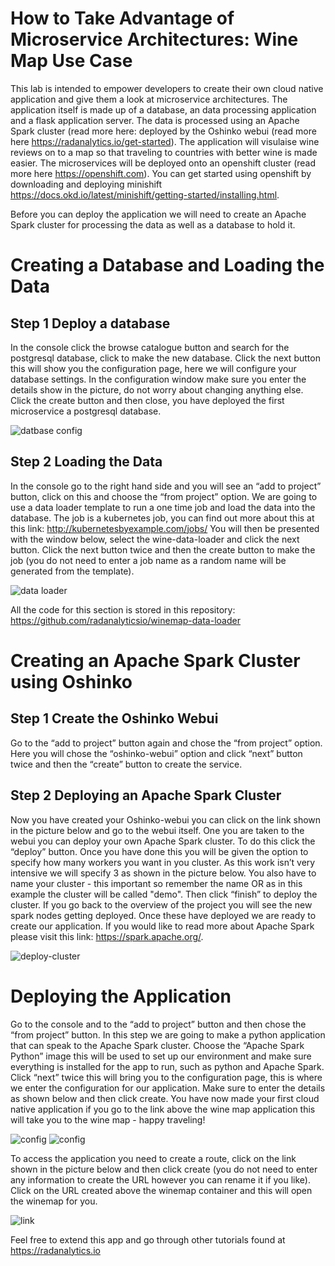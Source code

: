 # How to Take Advantage of Microservice Architectures: Wine Map Use Case

This lab is intended to empower developers to create their own cloud native application and give them a look at microservice architectures. The application itself is made up of a database, an data processing application and a flask application server. The data is processed using an Apache Spark cluster (read more here:  deployed by the Oshinko webui (read more here https://radanalytics.io/get-started). The application will visulaise wine reviews on to a map so that traveling to countries with better wine is made easier. The microservices will be deployed onto an openshift cluster (read more here https://openshift.com). You can get started using openshift by downloading and deploying minishift https://docs.okd.io/latest/minishift/getting-started/installing.html.

Before you can deploy the application we will need to create an Apache Spark cluster for processing the data as well as a database to hold it.

# Creating a Database and Loading the Data

## Step 1 Deploy a database

In the console click the browse catalogue button and search for the postgresql database, click to make the new database. Click the next button this will show you the configuration page, here we will configure your database settings. In the configuration window make sure you enter the details show in the picture, do not worry about changing anything else. Click the create button and then close, you have deployed the first microservice a postgresql database.

![datbase config](resources/database.png)

## Step 2 Loading the Data

In the console go to the right hand side and you will see an “add to project” button, click on this and choose the “from project” option. We are going to use a data loader template to run a one time job and load the data into the database. The job is a kubernetes job, you can find out more about this at this link: http://kubernetesbyexample.com/jobs/
You will then be presented with the window below, select the wine-data-loader and click the next button. Click the next button twice and then the create button to make the job (you do not need to enter a job name as a random name will be generated from the template).

![data loader](resources/data-loader.png)

All the code for this section is stored in this repository:
https://github.com/radanalyticsio/winemap-data-loader

# Creating an Apache Spark Cluster using Oshinko

## Step 1 Create the Oshinko Webui

Go to the “add to project” button again and chose the “from project” option. Here you will chose the “oshinko-webui” option and click “next” button twice and then the “create” button to create the service.

## Step 2 Deploying an Apache Spark Cluster

Now you have created your Oshinko-webui you can click on the link shown in the picture below and go to the webui itself. One you are taken to the webui you can deploy your own Apache Spark cluster. To do this click the “deploy” button. Once you have done this you will be given the option to specify how many workers you want in you cluster. As this work isn’t very intensive we will specify 3 as shown in the picture below. You also have to name your cluster - this important so remember the name OR as in this example the cluster will be called "demo". Then click “finish” to deploy the cluster. If you go back to the overview of the project you will see the new spark nodes getting deployed. Once these have deployed we are ready to create our application. If you would like to read more about Apache Spark please visit this link: https://spark.apache.org/.

![deploy-cluster](resources/deploy-cluster.png)

# Deploying the Application

Go to the console and to the “add to project” button and then chose the “from project” button. In this step we are going to make a python application that can speak to the Apache Spark cluster. Choose the “Apache Spark Python” image this will be used to set up our environment and make sure everything is installed for the app to run, such as python and Apache Spark. Click “next” twice this will bring you to the configuration page, this is where we enter the configuration for our application. Make sure to enter the details as shown below and then click create. You have now made your first cloud native application if you go to the link above the wine map application this will take you to the wine map - happy traveling!


![config](resources/app-config1.png)
![config](resources/app-config2.png)

To access the application you need to create a route, click on the link shown in the picture below and then click create (you do not need to enter any information to create the URL however you can rename it if you like). Click on the URL created above the winemap container and this will open the winemap for you.

![link](resources/link.png)

Feel free to extend this app and go through other tutorials found at https://radanalytics.io

